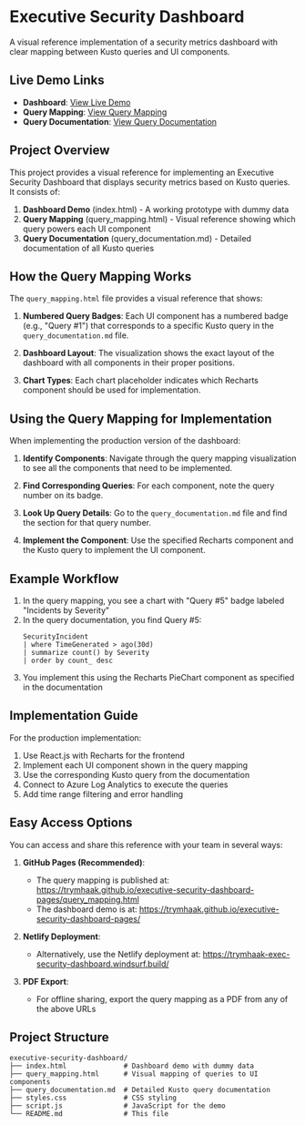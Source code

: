 # Executive Security Dashboard

A visual reference implementation of a security metrics dashboard with clear mapping between Kusto queries and UI components.

## Live Demo Links

- **Dashboard**: [View Live Demo](https://trymhaak.github.io/executive-security-dashboard-pages/)
- **Query Mapping**: [View Query Mapping](https://trymhaak.github.io/executive-security-dashboard-pages/query_mapping.html)
- **Query Documentation**: [View Query Documentation](https://trymhaak.github.io/executive-security-dashboard-pages/query_documentation.md)

## Project Overview

This project provides a visual reference for implementing an Executive Security Dashboard that displays security metrics based on Kusto queries. It consists of:

1. **Dashboard Demo** (index.html) - A working prototype with dummy data
2. **Query Mapping** (query_mapping.html) - Visual reference showing which query powers each UI component
3. **Query Documentation** (query_documentation.md) - Detailed documentation of all Kusto queries

## How the Query Mapping Works

The `query_mapping.html` file provides a visual reference that shows:

1. **Numbered Query Badges**: Each UI component has a numbered badge (e.g., "Query #1") that corresponds to a specific Kusto query in the `query_documentation.md` file.

2. **Dashboard Layout**: The visualization shows the exact layout of the dashboard with all components in their proper positions.

3. **Chart Types**: Each chart placeholder indicates which Recharts component should be used for implementation.

## Using the Query Mapping for Implementation

When implementing the production version of the dashboard:

1. **Identify Components**: Navigate through the query mapping visualization to see all the components that need to be implemented.

2. **Find Corresponding Queries**: For each component, note the query number on its badge.

3. **Look Up Query Details**: Go to the `query_documentation.md` file and find the section for that query number.

4. **Implement the Component**: Use the specified Recharts component and the Kusto query to implement the UI component.

## Example Workflow

1. In the query mapping, you see a chart with "Query #5" badge labeled "Incidents by Severity"
2. In the query documentation, you find Query #5:
   ```kusto
   SecurityIncident
   | where TimeGenerated > ago(30d)
   | summarize count() by Severity
   | order by count_ desc
   ```
3. You implement this using the Recharts PieChart component as specified in the documentation

## Implementation Guide

For the production implementation:

1. Use React.js with Recharts for the frontend
2. Implement each UI component shown in the query mapping
3. Use the corresponding Kusto query from the documentation
4. Connect to Azure Log Analytics to execute the queries
5. Add time range filtering and error handling

## Easy Access Options

You can access and share this reference with your team in several ways:

1. **GitHub Pages (Recommended)**:
   - The query mapping is published at: https://trymhaak.github.io/executive-security-dashboard-pages/query_mapping.html
   - The dashboard demo is at: https://trymhaak.github.io/executive-security-dashboard-pages/

2. **Netlify Deployment**:
   - Alternatively, use the Netlify deployment at: https://trymhaak-exec-security-dashboard.windsurf.build/

3. **PDF Export**:
   - For offline sharing, export the query mapping as a PDF from any of the above URLs

## Project Structure

```
executive-security-dashboard/
├── index.html              # Dashboard demo with dummy data
├── query_mapping.html      # Visual mapping of queries to UI components
├── query_documentation.md  # Detailed Kusto query documentation
├── styles.css              # CSS styling
├── script.js               # JavaScript for the demo
└── README.md               # This file
```

